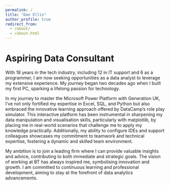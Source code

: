 ```yaml
---
permalink: /
title: "Dan Ellis"
author_profile: true
redirect_from: 
  - /about/
  - /about.html
---
```


# Aspiring Data Consultant

With 18 years in the tech industry, including 12 in IT support and 6 as a programmer, I am now seeking opportunities as a data analyst to leverage my extensive experience. My journey began two decades ago when I built my first PC, sparking a lifelong passion for technology.

In my journey to master the Microsoft Power Platform with Generation UK, I’ve not only fortified my expertise in Excel, SQL, and Python but also embraced the innovative learning approach offered by DataCamp’s role play simulator. This interactive platform has been instrumental in sharpening my data manipulation and visualisation skills, particularly with matplotlib, by placing me in real-world scenarios that challenge me to apply my knowledge practically. Additionally, my ability to configure IDEs and support colleagues showcases my commitment to teamwork and technical expertise, fostering a dynamic and skilled team environment.

My ambition is to join a leading firm where I can provide valuable insights and advice, contributing to both immediate and strategic goals. The vision of working at BT has always inspired me, symbolising innovation and growth. I am committed to continuous learning and professional development, aiming to stay at the forefront of data analytics advancements.